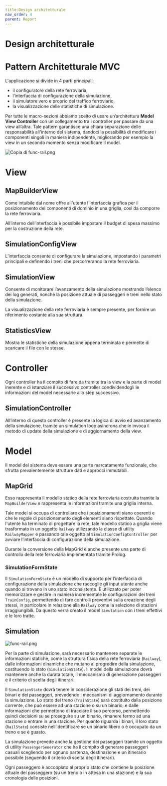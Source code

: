 ```yaml
---
title:Design architetturale
nav_order: 4
parent: Report
---
```

# Design architetturale

# Pattern Architetturale MVC

L'applicazione si divide in 4 parti principali:

- il configuratore della rete ferroviaria,
- l’interfaccia di configurazione della simulazione,
- il simulatore vero e proprio del traffico ferroviario,
- la visualizzazione delle statistiche di simulazione.

Per tutte le macro-sezioni abbiamo scelto di usare un’architettura **Model View Controller** con un collegamento tra i controller per passare da una view all’altra. Tale pattern garantisce una chiara separazione delle responsabilità all'interno del sistema, dandoci la possibilità di modificare i componenti singoli in maniera indipendente, migliorando per esempio la view in un secondo momento senza modificare il model.

![Copia di func-rail.png](Copia_di_func-rail.png)

# View

## MapBuilderView

Come intuibile dal nome offre all'utente l'interfaccia grafica per il posizionamento dei componenti di dominio in una griglia, così da comporre la rete ferroviaria.

All’interno dell’interfaccia è possibile impostare il budget di spesa massimo per la costruzione della rete.

## SimulationConfigView

L’interfaccia consente di configurare la simulazione, impostando i parametri principali e definendo i treni che percorreranno la rete ferroviaria.

## SimulationView

Consente di monitorare l’avanzamento della simulazione mostrando l’elenco dei log generati, nonché la posizione attuale di passeggeri e treni nello stato della simulazione.

La visualizzazione della rete ferroviaria è sempre presente, per fornire un riferimento costante alla sua struttura.

## StatisticsView

Mostra le statistiche della simulazione appena terminata e permette di scaricare il file con le stesse.

# Controller

Ogni controller ha il compito di fare da tramite tra la view e la parte di model inerente e di istanziare il successivo controller condividendogli le informazioni del model necessarie allo step successivo.

## SimulationController

All’interno di questo controller è presente la logica di avvio ed avanzamento della simulazione, tramite un simulation loop asincrona che in invoca il metodo di update della simulazione e di aggiornamento della view.

# Model

Il model del sistema deve essere una parte marcatamente funzionale, che sfrutta prevalentemente strutture dati e approcci immutabili.

## MapGrid

Esso rappresenta il modello statico della rete ferroviaria costruita tramite la `MapBuilderView` e rappresenta le informazioni tramite una griglia interna.

Tale model si occupa di controllare che i posizionamenti siano coerenti e che le regole di posizionamento degli elementi siano rispettate. Quando l'utente ha terminato di progettare la rete, tale modello statico a griglia viene trasformato in un oggetto `Railway` utilizzando la classe di utility `RailwayMapper` e passando tale oggetto al `SimulationConfigController` per avviare l’interfaccia di configurazione della simulazione.

Durante la conversione della MapGrid è anche presente una parte di controllo della rete ferroviaria implementata tramite Prolog.

### SimulationFormState

Il `SimulationFormState` è un modello di supporto per l’interfaccia di configurazione della simulazione che raccoglie gli input utente anche quando si trovano in uno stato inconsistente. È utilizzato per poter memorizzare e gestire in maniera incrementale le configurazioni dei treni `TrainConfig`, permettendo di fare controlli preventivi sulla creazione degli stessi, in particolare in relazione alla `Railway` come la selezione di stazioni irraggiungibili. Da questo verrà creato il model `Simulation` con i treni effettivi e le loro tratte.

## Simulation

![func-rail.png](3effeca7-fcc7-401b-b86c-b5e6e60766ab.png)

Per la parte di simulazione, sarà necessario mantenere separate le informazioni statiche, come la struttura fisica della rete ferroviaria (`Railway`), dalle informazioni dinamiche che mutano al progredire della simulazione, costituendo lo stato (`SimulationState`). Il model della simulazione dovrà mantenere anche la durata totale, il meccanismo di generazione passeggeri e il criterio di scelta degli itinerari.

Il `SimulationState` dovrà tenere in considerazione gli stati dei treni, dei binari e dei passeggeri, prevedendo i meccanismi di aggiornamento durante la simulazione. Lo stato del treno (`TrainState`) sarà costituito dalla posizione corrente, che può essere ad una stazione o su un binario, e dalle informazioni che permettono di tracciare il suo percorso, permettendo quindi decisioni su se proseguire su un binario, rimanere fermo ad una stazione o entrare in una stazione. Per quanto riguarda i binari, il loro stato (`RailState`) consiste nell’identificare se un binario libero o è occupato da un treno e se è guasto. 

La simulazione prevede anche la gestione dei passeggeri tramite un oggetto di utility `PassengerGenerator` che ha il compito di generare passeggeri casuali scegliendo per ognuno partenza, destinazione e un itinerario possibile (seguendo il criterio di scelta degli itinerari).

Ogni passeggero è accoppiato al proprio stato che contiene la posizione attuale del passeggero (su un treno o in attesa in una stazione) e la sua cronologia delle posizioni.